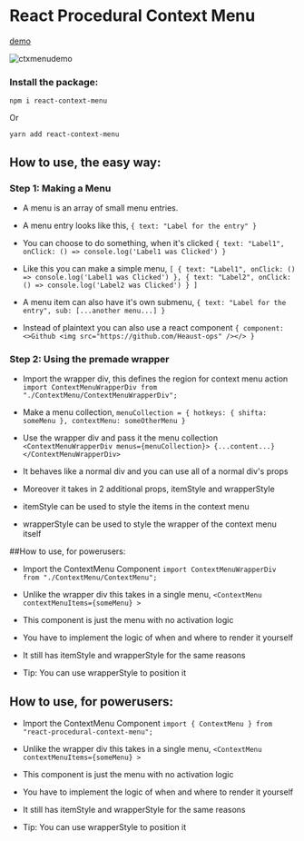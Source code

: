 # React Procedural Context Menu

[demo](https://rpcm.netlify.app/)

![ctxmenudemo](https://user-images.githubusercontent.com/54670936/217388273-066c9dc6-a065-42f6-9f70-deec1f72fb5e.gif)

### Install the package:

`npm i react-context-menu`

Or

`yarn add react-context-menu`

## How to use, the easy way:

### Step 1: Making a Menu

- A menu is an array of small menu entries.

- A menu entry looks like this,
  `{ text: "Label for the entry" }`

- You can choose to do something, when it's clicked
  `{ text: "Label1", onClick: () => console.log('Label1 was Clicked') }`

- Like this you can make a simple menu,
  `[ { text: "Label1", onClick: () => console.log('Label1 was Clicked') }, { text: "Label2", onClick: () => console.log('Label2 was Clicked') } ]`

- A menu item can also have it's own submenu,
  `{ text: "Label for the entry", sub: [...another menu...] }`

- Instead of plaintext you can also use a react component
  `{ component: <>Github <img src="https://github.com/Heaust-ops" /></> }`

### Step 2: Using the premade wrapper

- Import the wrapper div, this defines the region for context menu action
  `import ContextMenuWrapperDiv from "./ContextMenu/ContextMenuWrapperDiv";`

- Make a menu collection,
  `menuCollection = { hotkeys: { shifta: someMenu }, contextMenu: someOtherMenu }`

- Use the wrapper div and pass it the menu collection
  `<ContextMenuWrapperDiv menus={menuCollection}> {...content...} </ContextMenuWrapperDiv>`

- It behaves like a normal div and you can use all of a normal div's props

- Moreover it takes in 2 additional props, itemStyle and wrapperStyle

- itemStyle can be used to style the items in the context menu

- wrapperStyle can be used to style the wrapper of the context menu itself

##How to use, for powerusers:

- Import the ContextMenu Component
  `import ContextMenuWrapperDiv from "./ContextMenu/ContextMenu";`

- Unlike the wrapper div this takes in a single menu,
  `<ContextMenu contextMenuItems={someMenu} >`

- This component is just the menu with no activation logic

- You have to implement the logic of when and where to render it yourself

- It still has itemStyle and wrapperStyle for the same reasons

- Tip: You can use wrapperStyle to position it

## How to use, for powerusers:

- Import the ContextMenu Component
  `import { ContextMenu } from "react-procedural-context-menu";`

- Unlike the wrapper div this takes in a single menu,
  `<ContextMenu contextMenuItems={someMenu} >`

- This component is just the menu with no activation logic

- You have to implement the logic of when and where to render it yourself

- It still has itemStyle and wrapperStyle for the same reasons

- Tip: You can use wrapperStyle to position it
